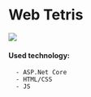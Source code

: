 # Web Tetris

![](https://www.pvsm.ru/images/2017/03/02/avtorizaciya-v-ASP-NET-Core-MVC.png)

#### Used technology:

      - ASP.Net Core
      - HTML/CSS 
      - JS